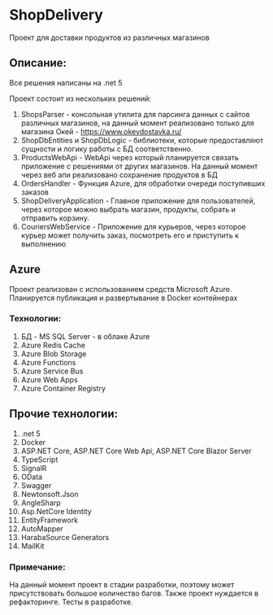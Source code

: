 # ShopDelivery
Проект для доставки продуктов из различных магазинов

## Описание:
Все решения написаны на .net 5

Проект состоит из нескольких решений:

1. ShopsParser - консольная утилита для парсинга данных с сайтов различных магазинов, на данный момент реализовано только для магазина Окей - https://www.okeydostavka.ru/
2. ShopDbEntities и ShopDbLogic - библиотеки, которые предоставляют сущности и логику работы с БД соответственно.
3. ProductsWebApi - WebApi через который планируется связать приложение с решениями от других магазинов. На данный момент через веб апи реализовано сохранение продуктов в БД
4. OrdersHandler - Функция Azure, для обработки очереди поступивших заказов
5. ShopDeliveryApplication - Главное приложение для пользователей, через которое можно выбрать магазин, продукты, собрать и отправить корзину.
6. CouriersWebService - Приложение для курьеров, через которое курьер может получить заказ, посмотреть его и приступить к выполнению

## Azure
Проект реализован с использованием средств Microsoft Azure. Планируется публикация и развертывание в Docker контейнерах

### Технологии:

1. БД - MS SQL Server - в облаке Azure
2. Azure Redis Cache
3. Azure Blob Storage
4. Azure Functions
5. Azure Service Bus
6. Azure Web Apps
7. Azure Container Registry

## Прочие технологии:
1. .net 5
2. Docker
3. ASP.NET Core, ASP.NET Core Web Api, ASP.NET Core Blazor Server
4. TypeScript
5. SignalR
6. OData
7. Swagger
8. Newtonsoft.Json
9. AngleSharp
10. Asp.NetCore Identity
11. EntityFramework
12. AutoMapper
13. HarabaSource Generators
14. MailKit

### Примечание:
На данный момент проект в стадии разработки, поэтому может присутствовать большое количество багов.
Также проект нуждается в рефакторинге.
Тесты в разработке.
